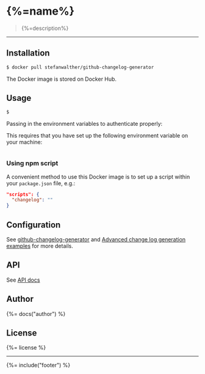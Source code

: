 # {%=name%}

> {%=description%}

---

## Installation

```sh
$ docker pull stefanwalther/github-changelog-generator
```

The Docker image is stored on Docker Hub.

## Usage

```sh
$ 
```

Passing in the environment variables to authenticate properly:

This requires that you have set up the following environment variable on your machine:

```sh

```

### Using npm script

A convenient method to use this Docker image is to set up a script within your `package.json` file, e.g.:

```json
"scripts": {
  "changelog": ""
}
```


## Configuration

See [github-changelog-generator](https://github.com/skywinder/github-changelog-generator) and [Advanced change log generation examples](https://github.com/skywinder/github-changelog-generator/wiki/Advanced-change-log-generation-examples) for more details.

## API

See [API docs](./docs/api.md)

## Author
{%= docs("author") %}

## License
{%= license %}

***

{%= include("footer") %}

